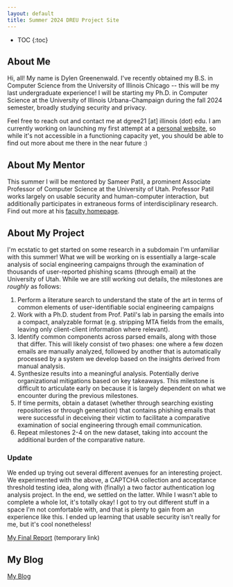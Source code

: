 ```yaml
---
layout: default
title: Summer 2024 DREU Project Site
---
```


* TOC
{:toc}

## About Me

Hi, all! My name is Dylen Greenenwald. I've recently obtained my B.S. in Computer Science from the University of Illinois Chicago -- this will be my last undergraduate experience! I will be starting my Ph.D. in Computer Science at the University of Illinois Urbana-Champaign during the fall 2024 semester, broadly studying security and privacy.

Feel free to reach out and contact me at dgree21 [at] illinois (dot) edu. I am currently working on launching my first attempt at a [personal website](https://greenenwald.com), so while it's not accessible in a functioning capacity yet, you should be able to find out more about me there in the near future :)

## About My Mentor

This summer I will be mentored by Sameer Patil, a prominent Associate Professor of Computer Science at the University of Utah. Professor Patil works largely on usable security and human-computer interaction, but additionally participates in extraneous forms of interdisciplinary research. Find out more at his [faculty homepage](https://faculty.utah.edu/u6038392-Sameer_Patil/hm/index.hml).

## About My Project

I'm ecstatic to get started on some research in a subdomain I'm unfamiliar with this summer! What we will be working on is essentially a large-scale analysis of social engineering campaigns through the examination of thousands of user-reported phishing scams (through email) at the University of Utah. While we are still working out details, the milestones are *roughly* as follows:

1. Perform a literature search to understand the state of the art in terms of common elements of user-identifiable social engineering campaigns
2. Work with a Ph.D. student from Prof. Patil's lab in parsing the emails into a compact, analyzable format (e.g. stripping MTA fields from the emails, leaving only client-client information where relevant).
3. Identify common components across parsed emails, along with those that differ. This will likely consist of two phases: one where a few dozen emails are manually analyzed, followed by another that is automatically processed by a system we develop based on the insights derived from manual analysis.
4. Synthesize results into a meaningful analysis. Potentially derive organizational mitigations based on key takeaways. This milestone is difficult to articulate early on because it is largely dependent on what we encounter during the previous milestones.
5. If time permits, obtain a dataset (whether through searching existing repositories or through generation) that contains phishing emails that were successful in deceiving their victim to facilitate a comparative examination of social engineering through email communication.
6. Repeat milestones 2-4 on the new dataset, taking into account the additional burden of the comparative nature.

### Update

We ended up trying out several different avenues for an interesting project. We experimented with the above, a CAPTCHA collection and acceptance threshold testing idea, along with (finally) a two factor authentication log analysis project. In the end, we settled on the latter. While I wasn't able to complete a whole lot, it's totally okay! I got to try out different stuff in a space I'm not comfortable with, and that is plenty to gain from an experience like this. I ended up learning that usable security isn't really for me, but it's cool nonetheless!

[My Final Report](files/paper.pdf) (temporary link)

## My Blog

[My Blog](blog.html)

